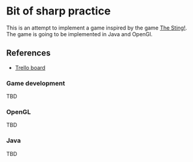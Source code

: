 # Bit of sharp practice

This is an attempt to implement a game inspired by the game [The Sting!](https://en.wikipedia.org/wiki/The_Sting!). The game is going to be implemented in Java and OpenGl.

## References

* [Trello board](https://trello.com/b/iOsC9KXR/the-sting-revisited)

### Game development

TBD

### OpenGL

TBD

### Java

TBD
